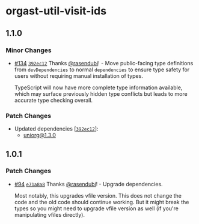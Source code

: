 # orgast-util-visit-ids

## 1.1.0

### Minor Changes

- [#134](https://github.com/rasendubi/uniorg/pull/134) [`392ec12`](https://github.com/rasendubi/uniorg/commit/392ec12e3e2a019d40b2d6efea1456097b25e317) Thanks [@rasendubi](https://github.com/rasendubi)! - Move public-facing type definitions from `devDependencies` to normal `dependencies` to ensure type safety for users without requiring manual installation of types.

  TypeScript will now have more complete type information available, which may surface previously hidden type conflicts but leads to more accurate type checking overall.

### Patch Changes

- Updated dependencies [[`392ec12`](https://github.com/rasendubi/uniorg/commit/392ec12e3e2a019d40b2d6efea1456097b25e317)]:
  - uniorg@1.3.0

## 1.0.1

### Patch Changes

- [#94](https://github.com/rasendubi/uniorg/pull/94) [`e71a8a8`](https://github.com/rasendubi/uniorg/commit/e71a8a85f4921d53fdf112df17bd37b92af1ed5d) Thanks [@rasendubi](https://github.com/rasendubi)! - Upgrade dependencies.

  Most notably, this upgrades vfile version. This does not change the code and the old code should continue working. But it might break the types so you might need to upgrade vfile version as well (if you're manipulating vfiles directly).
